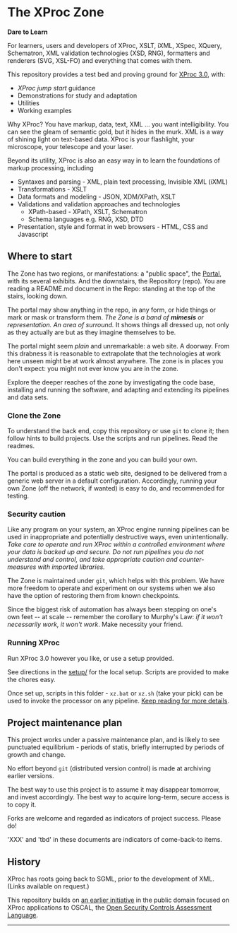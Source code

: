 # The XProc Zone

**Dare to Learn**

For learners, users and developers of XProc, XSLT, iXML, XSpec, XQuery, Schematron, XML validation technologies (XSD, RNG), formatters and renderers (SVG, XSL-FO) and everything that comes with them.

This repository provides a test bed and proving ground for [XProc 3.0][xproc], with:

- *XProc jump start* guidance
- Demonstrations for study and adaptation
- Utilities
- Working examples

Why XProc? You have markup, data, text, XML ... you want intelligibility. You can see the gleam of semantic gold, but it hides in the murk. XML is a way of shining light on text-based data. XProc is your flashlight, your microscope, your telescope and your laser.

Beyond its utility, XProc is also an easy way in to learn the foundations of markup processing, including

  - Syntaxes and parsing - XML, plain text processing, Invisible XML (iXML)
  - Transformations - XSLT
  - Data formats and modeling - JSON, XDM/XPath, XSLT
  - Validations and validation approaches and technologies
    - XPath-based - XPath, XSLT, Schematron
    - Schema languages e.g. RNG, XSD, DTD
  - Presentation, style and format in web browsers - HTML, CSS and Javascript

## Where to start

The Zone has two regions, or manifestations: a "public space", the [Portal](https://wendellpiez.github.io/xproc-zone/), with its several exhibits. And the downstairs, the Repository (repo). You are reading a README.md document in the Repo: standing at the top of the stairs, looking down.

The portal may show anything in the repo, in any form, or hide things or mark or mask or transform them. *The Zone is a band of **mimesis** or representation. An area of surround.* It shows things all dressed up, not only as they actually are but as they imagine themselves to be.

The portal might seem *plain* and unremarkable: a web site. A doorway. From this drabness it is reasonable to extrapolate that the technologies at work here unseen might be at work almost anywhere. The zone is in places you don't expect: you might not ever know you are in the zone.

Explore the deeper reaches of the zone by investigating the code base, installing and running the software, and adapting and extending its pipelines and data sets.

### Clone the Zone

To understand the back end, copy this repository or use `git` to clone it; then follow hints to build projects. Use the scripts and run pipelines. Read the readmes.

You can build everything in the zone and you can build your own.

The portal is produced as a static web site, designed to be delivered from a generic web server in a default configuration. Accordingly, running your own Zone (off the network, if wanted) is easy to do, and recommended for testing.

### Security caution

Like any program on your system, an XProc engine running pipelines can be used in inappropriate and potentially destructive ways, even unintentionally. *Take care to operate and run XProc within a controlled environment where your data is backed up and secure. Do not run pipelines you do not understand and control, and take appropriate caution and counter-measures with imported libraries.*

The Zone is maintained under `git`, which helps with this problem. We have more freedom to operate and experiment on our systems when we also have the option of restoring them from known checkpoints.

Since the biggest risk of automation has always been stepping on one's own feet -- at scale -- remember the corollary to Murphy's Law: *if it won't necessarily work, it won't work*. Make necessity your friend.

### Running XProc

Run XProc 3.0 however you like, or use a setup provided.

See directions in the [setup/](setup/) for the local setup. Scripts are provided to make the chores easy.

Once set up, scripts in this folder - `xz.bat` or `xz.sh` (take your pick) can be used to invoke the processor on any pipeline. [Keep reading for more details](running-xproc.md).

## Project maintenance plan

This project works under a passive maintenance plan, and is likely to see punctuated equilibrium - periods of statis, briefly interrupted by periods of growth and change.

No effort beyond `git` (distributed version control) is made at archiving earlier versions.

The best way to use this project is to assume it may disappear tomorrow, and invest accordingly. The best way to acquire long-term, secure access is to copy it.

Forks are welcome and regarded as indicators of project success. Please do!

'XXX' and 'tbd' in these documents are indicators of come-back-to items.

## History

XProc has roots going back to SGML, prior to the development of XML. (Links available on request.)

This repository builds on [an earlier initiative](https://github.com/usnistgov/oscal-xproc3) in the public domain focused on XProc applications to OSCAL, the [Open Security Controls Assessment Language](https://pages.nist.gov/OSCAL/).

---


<!-- links -->

[xdm3]: https://www.w3.org/TR/xpath-datamodel/
[xmlcalabash3]: https://github.com/xmlcalabash/xmlcalabash3 
[xslt3]: https://www.w3.org/TR/xslt-30/
[xproc]: https://xproc.org/
[xproc-specs]: https://xproc.org/specifications.html
[xspec]: https://github.com/xspec/xspec
[ixml]: https://invisiblexml.org
[morgana]: https://www.xml-project.com/morganaxproc-iiise.html
[saxon12]: https://www.saxonica.com/documentation12/documentation.xml
[schxslt]: https://github.com/schxslt/schxslt

